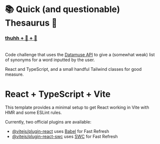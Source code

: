 # 📚 Quick (and questionable) Thesaurus 📓 
### [thuhh + 🤕 + 🫏](https://schuylermk.github.io/synonyms/)<br/><br/>

Code challenge that uses the [Datamuse API](https://www.datamuse.com/api/) to give a (somewhat weak) list of synonyms for a word inputted by the user.

React and TypeScript, and a small handful Tailwind classes for good measure.

# React + TypeScript + Vite

This template provides a minimal setup to get React working in Vite with HMR and some ESLint rules.

Currently, two official plugins are available:

- [@vitejs/plugin-react](https://github.com/vitejs/vite-plugin-react/blob/main/packages/plugin-react/README.md) uses [Babel](https://babeljs.io/) for Fast Refresh
- [@vitejs/plugin-react-swc](https://github.com/vitejs/vite-plugin-react-swc) uses [SWC](https://swc.rs/) for Fast Refresh
